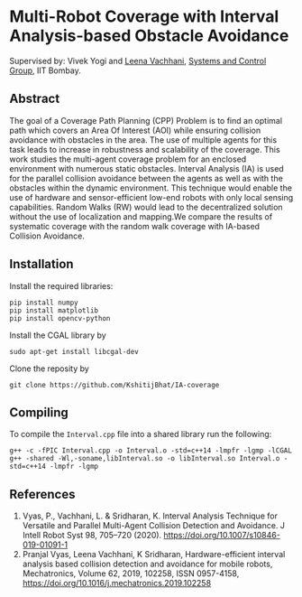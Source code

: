 # Multi-Robot Coverage with Interval Analysis-based Obstacle Avoidance

Supervised by: Vivek Yogi and [Leena Vachhani](https://www.sc.iitb.ac.in/~leena/), [Systems and Control Group](https://www.sc.iitb.ac.in/), IIT Bombay.

## Abstract
The goal of a Coverage Path Planning (CPP) Problem is to find an optimal path which covers an Area Of Interest (AOI) while ensuring collision avoidance with obstacles in the area. The use of multiple agents for this task leads to increase in robustness and scalability of the coverage. This work studies the multi-agent coverage problem for an enclosed environment with numerous static obstacles. Interval Analysis (IA) is used for the parallel collision avoidance between the agents as well as with the obstacles within the dynamic environment. This technique would enable the use of hardware and sensor-efficient low-end robots with only local sensing capabilities. Random Walks (RW) would lead to the decentralized solution without the use of localization and mapping.We compare the results of systematic coverage with the random walk coverage with IA-based Collision Avoidance.

## Installation

Install the required libraries:

```
pip install numpy
pip install matplotlib
pip install opencv-python
```

Install the CGAL library by 
```
sudo apt-get install libcgal-dev
```

Clone the reposity by 
```
git clone https://github.com/KshitijBhat/IA-coverage
```

## Compiling

To compile the ``Interval.cpp`` file into a shared library run the following:

```
g++ -c -fPIC Interval.cpp -o Interval.o -std=c++14 -lmpfr -lgmp -lCGAL
g++ -shared -Wl,-soname,libInterval.so -o libInterval.so Interval.o -std=c++14 -lmpfr -lgmp
```


## References
1. Vyas, P., Vachhani, L. & Sridharan, K. Interval Analysis Technique for Versatile and Parallel Multi-Agent Collision Detection and Avoidance. J Intell Robot Syst 98, 705–720 (2020). https://doi.org/10.1007/s10846-019-01091-1
2. Pranjal Vyas, Leena Vachhani, K Sridharan, Hardware-efficient interval analysis based collision detection and avoidance for mobile robots, Mechatronics, Volume 62, 2019, 102258, ISSN 0957-4158, https://doi.org/10.1016/j.mechatronics.2019.102258
